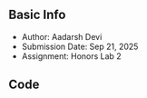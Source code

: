 ## Basic Info
- Author: Aadarsh Devi
- Submission Date: Sep 21, 2025
- Assignment: Honors Lab 2

## Code
